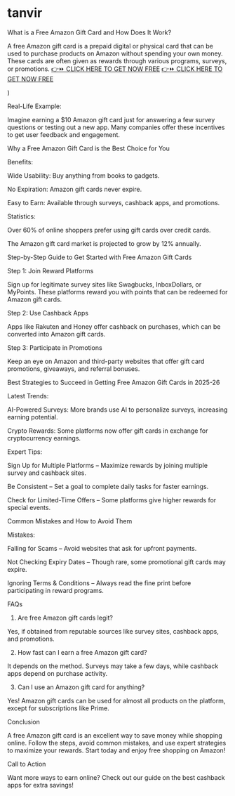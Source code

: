 # tanvir


What is a Free Amazon Gift Card and How Does It Work?

A free Amazon gift card is a prepaid digital or physical card that can be used to purchase products on Amazon without spending your own money. These cards are often given as rewards through various programs, surveys, or promotions.
[👉⏩ CLICK HERE TO GET NOW FREE](https://ecomadboosters.xyz/free%20amazon%20gift%20card/)
[👉⏩ CLICK HERE TO GET NOW FREE](https://ecomadboosters.xyz/%20free%20tiktok%20followers%20generator/)


)

Real-Life Example:

Imagine earning a $10 Amazon gift card just for answering a few survey questions or testing out a new app. Many companies offer these incentives to get user feedback and engagement.

Why a Free Amazon Gift Card is the Best Choice for You

Benefits:

Wide Usability: Buy anything from books to gadgets.

No Expiration: Amazon gift cards never expire.

Easy to Earn: Available through surveys, cashback apps, and promotions.

Statistics:

Over 60% of online shoppers prefer using gift cards over credit cards.

The Amazon gift card market is projected to grow by 12% annually.

Step-by-Step Guide to Get Started with Free Amazon Gift Cards

Step 1: Join Reward Platforms

Sign up for legitimate survey sites like Swagbucks, InboxDollars, or MyPoints. These platforms reward you with points that can be redeemed for Amazon gift cards.

Step 2: Use Cashback Apps

Apps like Rakuten and Honey offer cashback on purchases, which can be converted into Amazon gift cards.

Step 3: Participate in Promotions

Keep an eye on Amazon and third-party websites that offer gift card promotions, giveaways, and referral bonuses.

Best Strategies to Succeed in Getting Free Amazon Gift Cards in 2025-26

Latest Trends:

AI-Powered Surveys: More brands use AI to personalize surveys, increasing earning potential.

Crypto Rewards: Some platforms now offer gift cards in exchange for cryptocurrency earnings.

Expert Tips:

Sign Up for Multiple Platforms – Maximize rewards by joining multiple survey and cashback sites.

Be Consistent – Set a goal to complete daily tasks for faster earnings.

Check for Limited-Time Offers – Some platforms give higher rewards for special events.

Common Mistakes and How to Avoid Them

Mistakes:

Falling for Scams – Avoid websites that ask for upfront payments.

Not Checking Expiry Dates – Though rare, some promotional gift cards may expire.

Ignoring Terms & Conditions – Always read the fine print before participating in reward programs.

FAQs

1. Are free Amazon gift cards legit?

Yes, if obtained from reputable sources like survey sites, cashback apps, and promotions.

2. How fast can I earn a free Amazon gift card?

It depends on the method. Surveys may take a few days, while cashback apps depend on purchase activity.

3. Can I use an Amazon gift card for anything?

Yes! Amazon gift cards can be used for almost all products on the platform, except for subscriptions like Prime.

Conclusion

A free Amazon gift card is an excellent way to save money while shopping online. Follow the steps, avoid common mistakes, and use expert strategies to maximize your rewards. Start today and enjoy free shopping on Amazon!

Call to Action

Want more ways to earn online? Check out our guide on the best cashback apps for extra savings!
